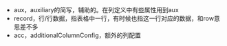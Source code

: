 * aux，auxiliary的简写，辅助的。在列定义中有些属性用到aux
* record，行/行数据，指表格中一行，有时候也指这一行对应的数据，和row意思差不多
* acc，additionalColumnConfig，额外的列配置